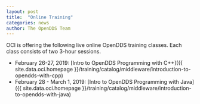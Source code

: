 ```yaml
---
layout: post
title:  "Online Training"
categories: news
author: The OpenDDS Team
---
```


OCI is offering the following live online OpenDDS training classes.  Each class consists of two 3-hour sessions.
- February 26-27, 2019: [Intro to OpenDDS Programming with C++]({{ site.data.oci.homepage }}/training/catalog/middleware/introduction-to-opendds-with-cpp)
- February 28 - March 1, 2019: [Intro to OpenDDS Programming with Java]({{ site.data.oci.homepage }}/training/catalog/middleware/introduction-to-opendds-with-java)

